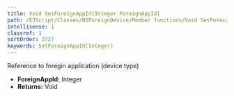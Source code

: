 ```yaml
---
title: Void SetForeignAppId(Integer ForeignAppId)
path: /EJScript/Classes/NSForeignDevice/Member functions/Void SetForeignAppId(Integer p_0)
intellisense: 1
classref: 1
sortOrder: 3727
keywords: SetForeignAppId(Integer)
---
```



Reference to foregin application (device type)



* **ForeignAppId:** Integer
* **Returns:** Void


